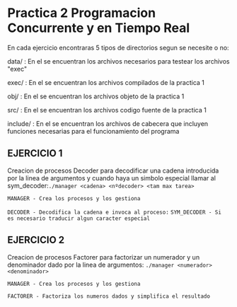 Practica 2 Programacion Concurrente y en Tiempo Real
====================================================

En cada ejercicio encontraras 5 tipos de directorios segun se necesite o no:

data/ :
En el se encuentran los archivos necesarios para testear los archivos "exec"

exec/ :
En el se encuentran los archivos compilados de la practica 1

obj/  :
En el se encuentran los archivos objeto de la practica 1

src/ :
En el se encuentran los archivos codigo fuente de la practica 1

include/ :
En el se encuentran los archivos de cabecera que incluyen funciones necesarias para el funcionamiento del programa

EJERCICIO 1
---------
Creacion de procesos Decoder para decodificar una cadena introducida por la linea de argumentos y cuando haya un simbolo especial llamar al sym_decoder:`./manager <cadena> <nºdecoder> <tam max tarea>`

`MANAGER - Crea los procesos y los gestiona`

`DECODER - Decodifica la cadena e invoca al proceso:`
          `SYM_DECODER - Si es necesario traducir algun caracter especial`

EJERCICIO 2
---------
Creacion de procesos Factorer para factorizar un numerador y un denominador dado por la linea de argumentos: `./manager <numerador> <denominador>`

`MANAGER - Crea los procesos y los gestiona`

`FACTORER - Factoriza los numeros dados y simplifica el resultado`
